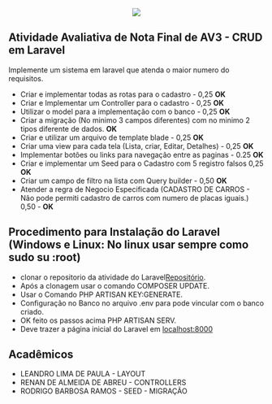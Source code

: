 <p align="center"><img src="https://laravel.com/assets/img/components/logo-laravel.svg"></p>

## Atividade Avaliativa de Nota Final de AV3 - CRUD em Laravel

Implemente um sistema em laravel que atenda o maior numero do requisitos.

- Criar e implementar todas as rotas para o cadastro - 0,25 <b>OK</b>
- Criar e Implementar um Controller para o cadastro - 0,25 <b>OK</b>
- Utilizar o model para a implementação com o banco - 0,25 <b>OK</b>
- Criar a migração (No minimo 3 campos diferentes) com no minimo 2 tipos diferente de dados. <b>OK</b>
- Criar e utilizar  um arquivo de template blade - 0,25 <b>OK</b>
- Criar uma view para cada tela (Lista, criar, Editar, Detalhes) - 0,25 <b>OK</b>
- Implementar botões ou links para navegação entre as paginas - 0.25 <b>OK</b>
- Criar e implementar um Seed para o Cadastro com 5 registro falsos 0,25 <b>OK</b>
- Criar um campo de filtro na lista com Query builder - 0,50 <b>OK</b>
- Atender a regra de Negocio Especificada (CADASTRO DE CARROS - Não pode permiti cadastro de carros com numero de placas iguais.) 0,50 - <b>OK</b>

## Procedimento para Instalação do Laravel (Windows e Linux: No linux usar sempre como sudo su :root)

- clonar o repositorio da atividade do Laravel[Repositório](https://github.com/RRodrigoRamos/atividade-av3-laravel.git).
- Após a clonagem usar o comando COMPOSER UPDATE.
- Usar o Comando PHP ARTISAN KEY:GENERATE.
- Configuração no Banco no arquivo .env para pode vincular com o banco criado.
- OK feito os passos acima PHP ARTISAN SERV.
- Deve trazer a página inicial do Laravel em [localhost:8000](localhost:8000)


## Acadêmicos

- LEANDRO LIMA DE PAULA - LAYOUT
- RENAN DE ALMEIDA DE ABREU - CONTROLLERS
- RODRIGO BARBOSA RAMOS - SEED - MIGRAÇÃO
